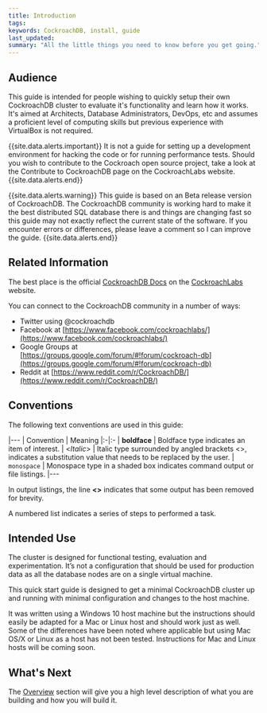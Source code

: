 ```yaml
---
title: Introduction
tags: 
keywords: CockroachDB, install, guide
last_updated: 
summary: "All the little things you need to know before you get going."
---
```


## Audience

This guide is intended for people wishing to quickly setup their own CockroachDB cluster to evaluate it's functionality and learn how it works. It's aimed at Architects, Database Administrators, DevOps, etc and assumes a proficient level of computing skills but previous experience with VirtualBox is not required.

{{site.data.alerts.important}}
It is not a guide for setting up a development environment for hacking the code or for running performance tests. Should you wish to contribute to the Cockroach open source project, take a look at the Contribute to CockroachDB page on the CockroachLabs website.
{{site.data.alerts.end}}

{{site.data.alerts.warning}}
This guide is based on an Beta release version of CockroachDB. The CockroachDB community is working hard to make it the best distributed SQL database there is and things are changing fast so this guide may not exactly reflect the current state of the software. If you encounter errors or differences, please leave a comment so I can improve the guide.
{{site.data.alerts.end}}


## Related Information

The best place is the official [CockroachDB Docs](https://www.cockroachlabs.com/docs/) on the [CockroachLabs](https://www.cockroachlabs.com/) website.

You can connect to the CockroachDB community in a number of ways:

- Twitter using @cockroachdb
- Facebook at [https://www.facebook.com/cockroachlabs/](https://www.facebook.com/cockroachlabs/)
- Google Groups at [https://groups.google.com/forum/#!forum/cockroach-db](https://groups.google.com/forum/#!forum/cockroach-db)
- Reddit at [https://www.reddit.com/r/CockroachDB/](https://www.reddit.com/r/CockroachDB/)


## Conventions

The following text conventions are used in this guide:

|---
| Convention | Meaning 
|:-|:-
| **boldface** | Boldface type indicates an item of interest.
| <*Italic*> | Italic type surrounded by angled brackets <>, indicates a substitution value that needs to be replaced by the user.
| `monospace` | Monospace type in a shaded box indicates command output or file listings.
|---

In output listings, the line **<<output snip>>** indicates that some output has been removed for brevity.

A numbered list indicates a series of steps to performed a task.


## Intended Use

The cluster is designed for functional testing, evaluation and experimentation. It’s not a configuration that should be used for production data as all the database nodes are on a single virtual machine.

This quick start guide is designed to get a minimal CockroachDB cluster up and running with minimal configuration and changes to the host machine.

It was written using a Windows 10 host machine but the instructions should easily be adapted for a Mac or Linux host and should work just as well. Some of the differences have been noted where applicable but using Mac OS/X or Linux as a host has not been tested. Instructions for Mac and Linux hosts will be coming soon.


## What's Next

The [Overview](cockroach-vb-single_overview) section will give you a high level description of what you are building and how you will build it.

